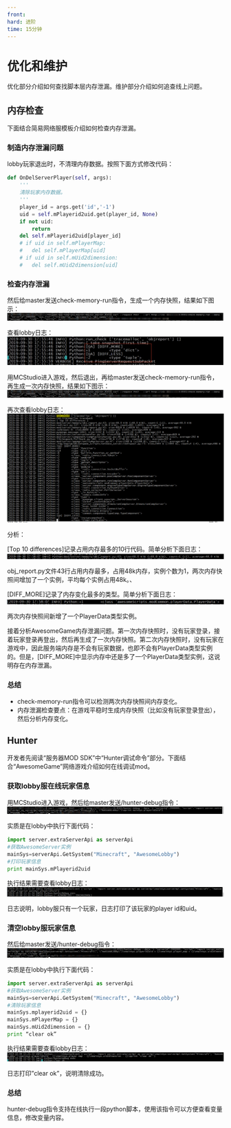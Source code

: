 ```yaml
---
front: 
hard: 进阶
time: 15分钟
---
```


# 优化和维护

优化部分介绍如何查找脚本层内存泄漏。维护部分介绍如何追查线上问题。

## 内存检查

下面结合简易网络服模板介绍如何检查内存泄漏。

### 制造内存泄漏问题

lobby玩家退出时，不清理内存数据。按照下面方式修改代码：

```python
def OnDelServerPlayer(self, args):
	'''
	清除玩家内存数据。
	'''
	player_id = args.get('id','-1')
	uid = self.mPlayerid2uid.get(player_id, None)
	if not uid:
		return
	del self.mPlayerid2uid[player_id]
	# if uid in self.mPlayerMap:
	#	del self.mPlayerMap[uid]
	# if uid in self.mUid2dimension:
	#	del self.mUid2dimension[uid]
```
### 检查内存泄漏

然后给master发送check-memory-run指令，生成一个内存快照，结果如下图示：
<img src="./images/wps15.jpg" alt="img" style="zoom:150%;" />

查看lobby日志：
![img](./images/wps16.jpg)

用MCStudio进入游戏，然后退出，再给master发送check-memory-run指令，再生成一次内存快照，结果如下图示：
<img src="./images/wps17.jpg" alt="img" style="zoom:150%;" />

再次查看lobby日志：
![img](./images/wps18.jpg)

分析：

\[Top 10 differences\]记录占用内存最多的10行代码。简单分析下面日志：
<img src="./images/wps19.jpg" alt="img" style="zoom:150%;" />

obj_report.py文件43行占用内存最多，占用48k内存，实例个数为1，两次内存快照间增加了一个实例，平均每个实例占用48k。、

\[DIFF_MORE\]记录了内存变化最多的类型。简单分析下面日志：
<img src="./images/wps20.jpg" alt="img" style="zoom:150%;" />

两次内存快照间新增了一个PlayerData类型实例。

接着分析AwesomeGame内存泄漏问题。第一次内存快照时，没有玩家登录，接着玩家登录再登出，然后再生成了一次内存快照。第二次内存快照时，没有玩家在游戏中，因此服务端内存是不会有玩家数据，也即不会有PlayerData类型实例的。但是，\[DIFF_MORE\]中显示内存中还是多了一个PlayerData类型实例，这说明存在内存泄漏。


### 总结

*   check-memory-run指令可以检测两次内存快照间内存变化。
*   内存泄漏检查要点：在游戏平稳时生成内存快照（比如没有玩家登录登出），然后分析内存变化。

## Hunter

开发者先阅读“服务器MOD SDK”中“Hunter调试命令”部分。下面结合“AwesomeGame”网络游戏介绍如何在线调试mod。

### 获取lobby服在线玩家信息

用MCStudio进入游戏，然后给master发送/hunter-debug指令：
<img src="./images/wps21.jpg" alt="img" style="zoom:150%;" />

实质是在lobby中执行下面代码：

```python
import server.extraServerApi as serverApi
#获取AwesomeServer实例
mainSys=serverApi.GetSystem("Minecraft", "AwesomeLobby")
#打印玩家信息
print mainSys.mPlayerid2uid
```
执行结果需要查看lobby日志：
<img src="./images/wps22.jpg" alt="img" style="zoom:150%;" />

日志说明，lobby服只有一个玩家，日志打印了该玩家的player id和uid。

### 清空lobby服玩家信息

然后给master发送/hunter-debug指令：
<img src="./images/wps23.jpg" alt="img" style="zoom:150%;" />

实质是在lobby中执行下面代码：

```python
import server.extraServerApi as serverApi
#获取AwesomeServer实例
mainSys=serverApi.GetSystem("Minecraft", "AwesomeLobby")
#清除玩家信息
mainSys.mplayerid2uid = {}
mainSys.mPlayerMap = {}
mainSys.mUid2dimension = {}
print “clear ok”
```
执行结果需要查看lobby日志：
<img src="./images/wps24.jpg" alt="img" style="zoom:150%;" />

日志打印”clear ok”，说明清除成功。

### 总结

hunter-debug指令支持在线执行一段python脚本，使用该指令可以方便查看变量信息，修改变量内容。



